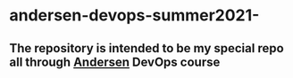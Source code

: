 # andersen-devops-summer2021-
## The repository is intended to be my special repo all through  [Andersen](https://andersenlab.com/) DevOps course
